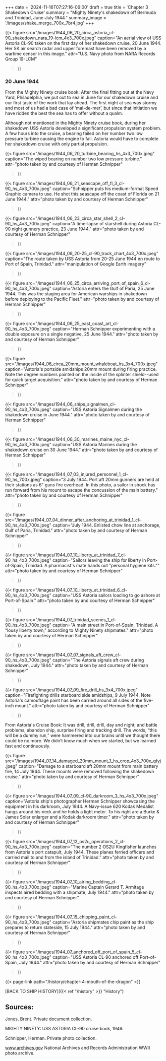 +++
date = '2024-11-16T07:27:16-06:00'
draft = true
title = 'Chapter 3 Shakedown Cruise'
summary = "Mighty Ninety's shakedown off Bermuda and Trinidad, June-July 1944."
summary_image = '/images/shake_merge_700x_7br4.jpg'
+++

{{< figure src="/images/1944_06_20_circa_astoria_cl-90_shakedown_nara_19-lcm_4x3_700x.jpeg" 
           caption="An aerial view of USS Astoria CL-90 taken on the first day of her shakedown cruise, 20 June 1944. Her SK air search radar and upper foremast have been removed by a wartime censor in this image." 
           attr="U.S. Navy photo from NARA Records Group 19-LCM"
>}}

### 20 June 1944
From the Mighty Ninety cruise book:
After the final fitting out at the Navy Yard, Philadelphia, we put out to sea in June for our shakedown cruise and our first taste of the work that lay ahead. The first night at sea was stormy and most of us had a bad case of ‘mal-de-mer’, but since that initiation we have ridden the best the sea has to offer without a qualm.

Although not mentioned in the Mighty Ninety cruise book, during her shakedown USS Astoria developed a significant propulsion system problem. A few hours into the cruise, a bearing failed on her number two low pressure turbine causing the engine to fail. Astoria would have to complete her shakedown cruise with only partial propulsion.

{{< figure src="/images/1944_06_20_turbine_bearing_hs_4x3_700x.jpeg" 
           caption="The wiped bearing on number two low pressure turbine." 
           attr="photo taken by and courtesy of Herman Schnipper"
>}}

{{< figure src="/images/1944_06_21_seascape_off_fl_3_cl-90_hs_4x3_700x.jpeg" 
           caption="Schnipper puts his medium-format Speed Graphic camera to use. He shot this seascape off the coast of Florida on 21 June 1944." 
           attr="photo taken by and courtesy of Herman Schnipper"
>}}

{{< figure src="/images/1944_06_23_circa_star_shell_2_cl-90_hs_4x3_700x.jpeg" 
           caption="A time-lapse of starshell during Astoria CL-90 night gunnery practice, 23 June 1944." 
           attr="photo taken by and courtesy of Herman Schnipper"
>}}

{{< figure src="/images/1944_06_20-25_cl-90_track_chart_4x3_700x.jpeg" 
           caption="The route taken by USS Astoria from 20-25 June 1944 en route to Port of Spain, Trinidad." 
           attr="manipulation of Google Earth imagery"
>}}

{{< figure src="/images/1944_06_25_circa_arriving_port_of_spain_6_cl-90_hs_4x3_700x.jpeg" 
           caption="Astoria enters the Gulf of Paria, 25 June 1944. This was the staging area for American warships in shakedown before deploying to the Pacific Fleet." 
           attr="photo taken by and courtesy of Herman Schnipper"
>}}

{{< figure src="/images/1944_06_25_east_coast_art_cl-90_hs_4x3_700x.jpeg" 
           caption="Herman Schnipper experimenting with a double exposure on a single negative, 25 June 1944." 
           attr="photo taken by and courtesy of Herman Schnipper"
>}}

{{< figure src="/images/1944_06_circa_20mm_mount_whaleboat_hs_3x4_700x.jpeg" 
           caption="Astoria's portside amidships 20mm mount during firing practice. Note the degree numbers painted on the inside of the splinter shield--used for quick target acquisition." 
           attr="photo taken by and courtesy of Herman Schnipper"
>}}

{{< figure src="/images/1944_06_ships_signalmen_cl-90_hs_4x3_700x.jpeg" 
           caption="USS Astoria Signalmen during the shakedown cruise in June 1944." 
           attr="photo taken by and courtesy of Herman Schnipper"
>}}

{{< figure src="/images/1944_06_30_marines_maine_nyc_cl-90_hs_4x3_700x.jpeg" 
           caption="USS Astoria Marines during the shakedown cruise on 30 June 1944." 
           attr="photo taken by and courtesy of Herman Schnipper"
>}}

{{< figure src="/images/1944_07_03_injured_personnel_1_cl-90_hs_700x.jpeg" 
           caption="3 July 1944. Port aft 20mm gunners are held at their stations as 6\" guns fire overhead. In this photo, a sailor in shock has run forward from his mount to escape the concussion of the main battery." 
           attr="photo taken by and courtesy of Herman Schnipper"
>}}

{{< figure src="/images/1944_07_04_dinner_after_anchoring_at_trinidad_1_cl-90_hs_4x3_700x.jpeg" 
           caption="July 1944. Enlisted chow line at anchorage, Gulf of Paria, Trinidad." 
           attr="photo taken by and courtesy of Herman Schnipper"
>}}

{{< figure src="/images/1944_07_10_liberty_at_trinidad_7_cl-90_hs_4x3_700x.jpeg" 
           caption="Sailors leaving the ship for liberty in Port-of-Spain, Trinidad. A pharmacist's mate hands out \"personal hygiene kits.\"" 
           attr="photo taken by and courtesy of Herman Schnipper"
>}}

{{< figure src="/images/1944_07_10_liberty_at_trinidad_6_cl-90_hs_4x3_700x.jpeg" 
           caption="USS Astoria sailors loading to go ashore at Port-of-Spain." 
           attr="photo taken by and courtesy of Herman Schnipper"
>}}

{{< figure src="/images/1944_07_trinidad_scenes_1_cl-90_hs_4x3_700x.jpeg" 
           caption="A main street in Port-of-Spain, Trinidad. A \"lousy liberty town,\" according to Mighty Ninety shipmates." 
           attr="photo taken by and courtesy of Herman Schnipper"
>}}

{{< figure src="/images/1944_07_07_signals_aft_crew_cl-90_hs_4x3_700x.jpeg" 
           caption="The Astoria signals aft crew during shakedown, July 1944." 
           attr="photo taken by and courtesy of Herman Schnipper"
>}}

{{< figure src="/images/1944_07_09_fire_drill_hs_3x4_700x.jpeg" 
           caption="Firefighting drills starboard side amidships, 9 July 1944. Note Astoria's camouflage paint has been carried around all sides of the five-inch mount." 
           attr="photo taken by and courtesy of Herman Schnipper"
>}}

From Astoria's Cruise Book:
It was drill, drill, drill, day and night; and battle problems, abandon ship, surprise firing and tracking drill. The words, “this will be a dummy run,” were hammered into our brains until we thought there could be no more. We didn’t know much when we started, but we learned fast and continuously.

{{< figure src="/images/1944_07_14_damaged_20mm_mount_1_hs_crop_4x3_700x_qfyj.jpeg" 
           caption="Damage to a starboard aft 20mm mount from main battery fire, 14 July 1944. These mounts were removed following the shakedown cruise." 
           attr="photo taken by and courtesy of Herman Schnipper"
>}}

{{< figure src="/images/1944_07_09_cl-90_darkroom_3_hs_4x3_700x.jpeg" 
           caption="Astoria ship's photographer Herman Schnipper showcasing the equipment in his darkroom, July 1944. A Navy-issue 620 Kodak Medalist hangs around his neck and he holds a light meter. To his right are a Burke & James Solar enlarger and a Kodak darkroom timer." 
           attr="photo taken by and courtesy of Herman Schnipper"
>}}

{{< figure src="/images/1944_07_12_os2u_operations_2_cl-90_hs_4x3_700x.jpeg" 
           caption="The number 2 OS2U Kingfisher launches from Astoria's port catapult, July 1944. These planes ferried officers and carried mail to and from the island of Trinidad." 
           attr="photo taken by and courtesy of Herman Schnipper"
>}}

{{< figure src="/images/1944_07_10_airing_bedding_cl-90_hs_4x3_700x.jpeg" 
           caption="Marine Captain Gerard T. Armitage inspects aired bedding with a shipmate, July 1944." 
           attr="photo taken by and courtesy of Herman Schnipper"
>}}

{{< figure src="/images/1944_07_15_chipping_paint_cl-90_hs_4x3_700x.jpeg" 
           caption="Astoria shipmates chip paint as the ship prepares to return stateside, 15 July 1944." 
           attr="photo taken by and courtesy of Herman Schnipper"
>}}

{{< figure src="/images/1944_07_anchored_off_port_of_spain_5_cl-90_hs_4x3_700x.jpeg" 
           caption="USS Astoria CL-90 anchored off Port-of-Spain, July 1944." 
           attr="photo taken by and courtesy of Herman Schnipper"
>}}

{{< page-link path="/history/chapter-4-mouth-of-the-dragon" >}}

[BACK TO SHIP HISTORY]({{< ref "/history" >}} "History")

## Sources:

Jones, Brent.  Private document collection.

MIGHTY NINETY: USS ASTORIA CL-90 cruise book, 1946.

Schnipper, Herman.  Private photo collection.

www.archives.gov National Archives and Records Administration WWII photo archive.